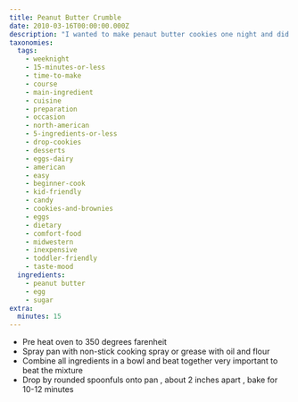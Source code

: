 ```yaml
---
title: Peanut Butter Crumble
date: 2010-03-16T00:00:00.000Z
description: "I wanted to make penaut butter cookies one night and did not have all the ingredients,so i took what i did have,mixed it,and cooked it. and my mistake was delicious.  \r\n*these are not cookies,there is no actual word i can use to describe them but trust me they are delicous!*"
taxonomies:
  tags:
    - weeknight
    - 15-minutes-or-less
    - time-to-make
    - course
    - main-ingredient
    - cuisine
    - preparation
    - occasion
    - north-american
    - 5-ingredients-or-less
    - drop-cookies
    - desserts
    - eggs-dairy
    - american
    - easy
    - beginner-cook
    - kid-friendly
    - candy
    - cookies-and-brownies
    - eggs
    - dietary
    - comfort-food
    - midwestern
    - inexpensive
    - toddler-friendly
    - taste-mood
  ingredients:
    - peanut butter
    - egg
    - sugar
extra:
  minutes: 15
---
```

 - Pre heat oven to 350 degrees farenheit
 - Spray pan with non-stick cooking spray or grease with oil and flour
 - Combine all ingredients in a bowl and beat together very important to beat the mixture
 - Drop by rounded spoonfuls onto pan , about 2 inches apart , bake for 10-12 minutes
